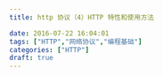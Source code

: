 ```yaml
---
title: http 协议（4）HTTP 特性和使用方法

date: 2016-07-22 16:04:01
tags: ["HTTP","网络协议","编程基础"]
categories: ["HTTP"]
draft: true
---
```

